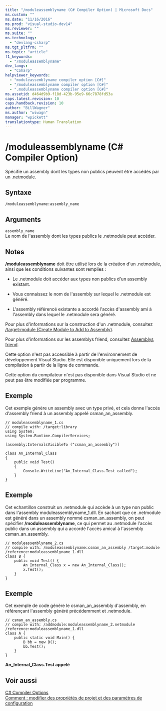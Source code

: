 ```yaml
---
title: "/moduleassemblyname (C# Compiler Option) | Microsoft Docs"
ms.custom: ""
ms.date: "11/16/2016"
ms.prod: "visual-studio-dev14"
ms.reviewer: ""
ms.suite: ""
ms.technology: 
  - "devlang-csharp"
ms.tgt_pltfrm: ""
ms.topic: "article"
f1_keywords: 
  - "/moduleassemblyname"
dev_langs: 
  - "CSharp"
helpviewer_keywords: 
  - "moduleassemblyname compiler option [C#]"
  - "/moduleassemblyname compiler option [C#]"
  - ".moduleassemblyname compiler option [C#]"
ms.assetid: d464d9b9-f18d-423b-95e9-66c7878fd53a
caps.latest.revision: 10
caps.handback.revision: 10
author: "BillWagner"
ms.author: "wiwagn"
manager: "wpickett"
translationtype: Human Translation
---
```

# /moduleassemblyname (C# Compiler Option)
Spécifie un assembly dont les types non publics peuvent être accédés par un .netmodule.  
  
## Syntaxe  
  
```  
/moduleassemblyname:assembly_name  
```  
  
## Arguments  
 `assembly_name`  
 Le nom de l'assembly dont les types publics le .netmodule peut accéder.  
  
## Notes  
 **\/moduleassemblyname** doit être utilisé lors de la création d'un .netmodule, ainsi que les conditions suivantes sont remplies :  
  
-   Le .netmodule doit accéder aux types non publics d'un assembly existant.  
  
-   Vous connaissez le nom de l'assembly sur lequel le .netmodule est généré.  
  
-   L'assembly référencé existante a accordé l'accès d'assembly ami à l'assembly dans lequel le .netmodule sera généré.  
  
 Pour plus d'informations sur la construction d'un .netmodule, consultez [\/target:module \(Create Module to Add to Assembly\)](../../../csharp/language-reference/compiler-options/target-module-compiler-option.md).  
  
 Pour plus d'informations sur les assemblys friend, consultez [Assemblys friend](../Topic/Friend%20Assemblies%20\(C%23%20and%20Visual%20Basic\).md).  
  
 Cette option n'est pas accessible à partir de l'environnement de développement Visual Studio. Elle est disponible uniquement lors de la compilation à partir de la ligne de commande.  
  
 Cette option du compilateur n'est pas disponible dans Visual Studio et ne peut pas être modifiée par programme.  
  
## Exemple  
 Cet exemple génère un assembly avec un type privé, et cela donne l'accès d'assembly friend à un assembly appelé csman\_an\_assembly.  
  
```  
// moduleassemblyname_1.cs  
// compile with: /target:library  
using System;  
using System.Runtime.CompilerServices;  
  
[assembly:InternalsVisibleTo ("csman_an_assembly")]  
  
class An_Internal_Class   
{  
    public void Test()   
    {   
        Console.WriteLine("An_Internal_Class.Test called");   
    }  
}  
```  
  
## Exemple  
 Cet echantillon construit un .netmodule qui accède à un type non public dans l'assembly moduleassemblyname\_1.dll.  En sachant que ce .netmodule est généré dans un assembly nommé csman\_an\_assembly, on peut spécifier **\/moduleassemblyname**, ce qui permet au .netmodule l'accès public dans un assembly qui a accordé l'accès amical à l'assembly csman\_an\_assembly.  
  
```  
// moduleassemblyname_2.cs  
// compile with: /moduleassemblyname:csman_an_assembly /target:module /reference:moduleassemblyname_1.dll  
class B {  
    public void Test() {  
        An_Internal_Class x = new An_Internal_Class();  
        x.Test();  
    }  
}  
```  
  
## Exemple  
 Cet exemple de code génère le csman\_an\_assembly d'assembly, en référençant l'assembly généré précédemment et .netmodule.  
  
```  
// csman_an_assembly.cs  
// compile with: /addmodule:moduleassemblyname_2.netmodule /reference:moduleassemblyname_1.dll  
class A {  
    public static void Main() {  
        B bb = new B();  
        bb.Test();  
    }  
}  
```  
  
  **An\_Internal\_Class.Test appelé**   
## Voir aussi  
 [C\# Compiler Options](../../../csharp/language-reference/compiler-options/index.md)   
 [Comment : modifier des propriétés de projet et des paramètres de configuration](http://msdn.microsoft.com/fr-fr/e7184bc5-2f2b-4b4f-aa9a-3ecfcbc48b67)